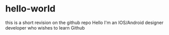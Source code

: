 # hello-world
this is a short revision on the github repo
Hello I'm an IOS/Android designer developer who wishes to learn Github
